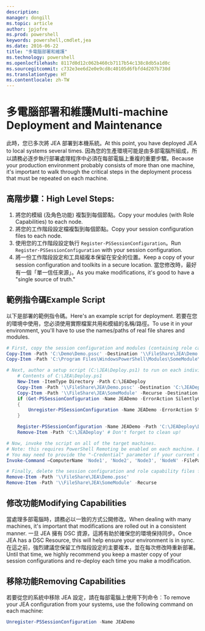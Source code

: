 ```yaml
---
description: 
manager: dongill
ms.topic: article
author: jpjofre
ms.prod: powershell
keywords: powershell,cmdlet,jea
ms.date: 2016-06-22
title: "多電腦部署和維護"
ms.technology: powershell
ms.openlocfilehash: 8117d0d12c062b460cb7117b54c138c8db5a1d0c
ms.sourcegitcommit: c732e3ee6d2e0e9cd8c40105d6fbfd4d207b730d
ms.translationtype: HT
ms.contentlocale: zh-TW
---
```

# <a name="multi-machine-deployment-and-maintenance"></a><span data-ttu-id="8b159-103">多電腦部署和維護</span><span class="sxs-lookup"><span data-stu-id="8b159-103">Multi-machine Deployment and Maintenance</span></span>
<span data-ttu-id="8b159-104">此時，您已多次將 JEA 部署到本機系統。</span><span class="sxs-lookup"><span data-stu-id="8b159-104">At this point, you have deployed JEA to local systems several times.</span></span>
<span data-ttu-id="8b159-105">因為您的生產環境可能是由多部電腦所組成，所以請務必逐步執行部署處理程序中必須在每部電腦上重複的重要步驟。</span><span class="sxs-lookup"><span data-stu-id="8b159-105">Because your production environment probably consists of more than one machine, it's important to walk through the critical steps in the deployment process that must be repeated on each machine.</span></span>

## <a name="high-level-steps"></a><span data-ttu-id="8b159-106">高階步驟︰</span><span class="sxs-lookup"><span data-stu-id="8b159-106">High Level Steps:</span></span>
1.  <span data-ttu-id="8b159-107">將您的模組 (及角色功能) 複製到每個節點。</span><span class="sxs-lookup"><span data-stu-id="8b159-107">Copy your modules (with Role Capabilities) to each node.</span></span>
2.  <span data-ttu-id="8b159-108">將您的工作階段設定檔複製到每個節點。</span><span class="sxs-lookup"><span data-stu-id="8b159-108">Copy your session configuration files to each node.</span></span>
3.  <span data-ttu-id="8b159-109">使用您的工作階段設定執行 `Register-PSSessionConfiguration`。</span><span class="sxs-lookup"><span data-stu-id="8b159-109">Run `Register-PSSessionConfiguration` with your session configuration.</span></span>
4.  <span data-ttu-id="8b159-110">將一份工作階段設定和工具組複本保留在安全的位置。</span><span class="sxs-lookup"><span data-stu-id="8b159-110">Keep a copy of your session configuration and toolkits in a secure location.</span></span>
<span data-ttu-id="8b159-111">當您修改時，最好有一個「單一信任來源」。</span><span class="sxs-lookup"><span data-stu-id="8b159-111">As you make modifications, it's good to have a "single source of truth."</span></span>

## <a name="example-script"></a><span data-ttu-id="8b159-112">範例指令碼</span><span class="sxs-lookup"><span data-stu-id="8b159-112">Example Script</span></span>
<span data-ttu-id="8b159-113">以下是部署的範例指令碼。</span><span class="sxs-lookup"><span data-stu-id="8b159-113">Here's an example script for deployment.</span></span>
<span data-ttu-id="8b159-114">若要在您的環境中使用，您必須使用實際檔案共用和模組的名稱/路徑。</span><span class="sxs-lookup"><span data-stu-id="8b159-114">To use it in your environment, you'll have to use the names/paths of real file shares and modules.</span></span>
```PowerShell
# First, copy the session configuration and modules (containing role capability files) onto a file share you have access to.
Copy-Item -Path 'C:\Demo\Demo.pssc' -Destination '\\FileShare\JEA\Demo.pssc'
Copy-Item -Path 'C:\Program Files\WindowsPowerShell\Modules\SomeModule\' -Recurse -Destination '\\FileShare\JEA\SomeModule'

# Next, author a setup script (C:\JEA\Deploy.ps1) to run on each individual node
    # Contents of C:\JEA\Deploy.ps1
    New-Item -ItemType Directory -Path C:\JEADeploy
    Copy-Item -Path '\\FileShare\JEA\Demo.pssc' -Destination 'C:\JEADeploy\'
    Copy-Item -Path '\\FileShare\JEA\SomeModule' -Recurse -Destination 'C:\Program Files\WindowsPowerShell\Modules' # Remember, Role Capability Files are found in modules
    if (Get-PSSessionConfiguration -Name JEADemo -ErrorAction SilentlyContinue)
    {
        Unregister-PSSessionConfiguration -Name JEADemo -ErrorAction Stop
    }

    Register-PSSessionConfiguration -Name JEADemo -Path 'C:\JEADeploy\Demo.pssc'
    Remove-Item -Path 'C:\JEADeploy' # Don't forget to clean up!

# Now, invoke the script on all of the target machines.
# Note: this requires PowerShell Remoting be enabled on each machine. Enabling PowerShell remoting is a requirement to use JEA as well.
# You may need to provide the "-Credential" parameter if your current user account does not have admin permissions on these machines.
Invoke-Command –ComputerName 'Node1', 'Node2', 'Node3', 'NodeN' -FilePath 'C:\JEA\Deploy.ps1'

# Finally, delete the session configuration and role capability files from the file share.
Remove-Item -Path '\\FileShare\JEA\Demo.pssc'
Remove-Item -Path '\\FileShare\JEA\SomeModule' -Recurse
```
## <a name="modifying-capabilities"></a><span data-ttu-id="8b159-115">修改功能</span><span class="sxs-lookup"><span data-stu-id="8b159-115">Modifying Capabilities</span></span>
<span data-ttu-id="8b159-116">當處理多部電腦時，請務必以一致的方式公開修改。</span><span class="sxs-lookup"><span data-stu-id="8b159-116">When dealing with many machines, it's important that modifications are rolled out in a consistent manner.</span></span>
<span data-ttu-id="8b159-117">一旦 JEA 擁有 DSC 資源，這將有助於確保您的環境保持同步。</span><span class="sxs-lookup"><span data-stu-id="8b159-117">Once JEA has a DSC Resource, this will help ensure your environment is in sync.</span></span>
<span data-ttu-id="8b159-118">在這之前，強烈建議您保留工作階段設定的主要複本，並在每次修改時重新部署。</span><span class="sxs-lookup"><span data-stu-id="8b159-118">Until that time, we highly recommend you keep a master copy of your session configurations and re-deploy each time you make a modification.</span></span>

## <a name="removing-capabilities"></a><span data-ttu-id="8b159-119">移除功能</span><span class="sxs-lookup"><span data-stu-id="8b159-119">Removing Capabilities</span></span>
<span data-ttu-id="8b159-120">若要從您的系統中移除 JEA 設定，請在每部電腦上使用下列命令︰</span><span class="sxs-lookup"><span data-stu-id="8b159-120">To remove your JEA configuration from your systems, use the following command on each machine:</span></span>
```PowerShell
Unregister-PSSessionConfiguration -Name JEADemo
```

